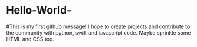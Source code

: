 # Hello-World-
#This is my first github message! I hope to create projects and contribute to the community with python, swift and javascript code. Maybe sprinkle some HTML and CSS too. 

